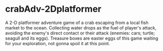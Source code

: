 # crabAdv-2Dplatformer
A 2-D platformer adventure game of a crab escaping from a local fish market to the ocean. 
Collecting water drops as the fuel of player's attack, avoiding the enemy's direct contact or their attack (enemies: cars; turtle; seagull and its eggs). 
Treasure boxes are easter eggs of this game waiting for your exploration, not gonna spoil it at this point.
